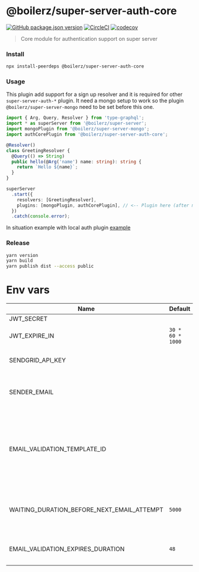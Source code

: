# @boilerz/super-server-auth-core

[![GitHub package.json version](https://img.shields.io/github/package-json/v/boilerz/super-server-auth-core)](https://www.npmjs.com/package/@boilerz/super-server-auth-core)
[![CircleCI](https://circleci.com/gh/boilerz/super-server-auth-core/tree/master.svg?style=shield)](https://circleci.com/gh/boilerz/super-server-auth-core/tree/master)
[![codecov](https://codecov.io/gh/boilerz/super-server-auth-core/branch/master/graph/badge.svg)](https://codecov.io/gh/boilerz/super-server-auth-core)

> Core module for authentication support on super server

### Install

```bash
npx install-peerdeps @boilerz/super-server-auth-core
```

### Usage

This plugin add support for a sign up resolver and it is required for other `super-server-auth-*` plugin.
It need a mongo setup to work so the plugin `@boilerz/super-server-mongo` need to be set before this one.

```typescript
import { Arg, Query, Resolver } from 'type-graphql';
import * as superServer from '@boilerz/super-server';
import mongoPlugin from '@boilerz/super-server-mongo';
import authCorePlugin from '@boilerz/super-server-auth-core';

@Resolver()
class GreetingResolver {
  @Query(() => String)
  public hello(@Arg('name') name: string): string {
    return `Hello ${name}`;
  }
}

superServer
  .start({
    resolvers: [GreetingResolver],
    plugins: [mongoPlugin, authCorePlugin], // <-- Plugin here (after mongoPlugin)
  })
  .catch(console.error);
```

In situation example with local auth plugin [example](https://github.com/boilerz/super-server/blob/master/examples/withLocalAuth.ts)


### Release

```bash
yarn version
yarn build
yarn publish dist --access public
```

# Env vars

| Name                                        | Default                   | Description                                                                                                        |
|---------------------------------------------|---------------------------|--------------------------------------------------------------------------------------------------------------------|
| JWT_SECRET                                  |                           | JWT secret                                                                                                         |
| JWT_EXPIRE_IN                               | `30 * 60 * 1000`          | Token expiration in seconds.                                                                                       |
| SENDGRID_API_KEY                            |                           | Sendgrid API Key for email validation.                                                                             |
| SENDER_EMAIL                                |                           | Sendgrid sender email (must be validated by sendgrid).                                                             |
| EMAIL_VALIDATION_TEMPLATE_ID                |                           | Sendgrid validation email template id. (Must handle `firstName`, `lastName` and `validationUrl` as template data). |
| WAITING_DURATION_BEFORE_NEXT_EMAIL_ATTEMPT  | `5000`                    | Waiting duration in ms between two email validation attempt.                                                       |
| EMAIL_VALIDATION_EXPIRES_DURATION           | `48`                      | Validation code expiration in hours.                                                                               |
